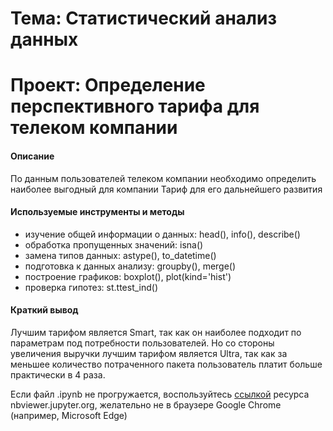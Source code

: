 # Тема: Статистический анализ данных
# Проект: Определение перспективного тарифа для телеком компании

#### Описание
По данным пользователей телеком компании необходимо определить наиболее выгодный для компании Тариф для его дальнейшего развития

#### Используемые инструменты и методы
* изучение общей информации о данных: head(), info(), describe()
* обработка пропущенных значений: isna()
* замена типов данных: astype(), to_datetime()
* подготовка к данных анализу: groupby(), merge()
* построение графиков: boxplot(), plot(kind='hist')
* проверка гипотез: st.ttest_ind()

#### Краткий вывод
Лучшим тарифом является Smart, так как он наиболее подходит по параметрам под потребности пользователей. Но со стороны увеличения выручки лучшим тарифом является Ultra, так как за меньшее количество потраченного пакета пользователь платит больше практически в 4 раза.

Если файл .ipynb не прогружается, воспользуйтесь [ссылкой](https://nbviewer.jupyter.org/github/Slepneva/Yandex_Prakticum/blob/main/3.%20%D0%A1%D1%82%D0%B0%D1%82%D0%B8%D1%81%D1%82%D0%B8%D1%87%D0%B5%D1%81%D0%BA%D0%B8%D0%B9%20%D0%B0%D0%BD%D0%B0%D0%BB%D0%B8%D0%B7%20%D0%B4%D0%B0%D0%BD%D0%BD%D1%8B%D1%85/%D0%9E%D0%BF%D1%80%D0%B5%D0%B4%D0%B5%D0%BB%D0%B5%D0%BD%D0%B8%D0%B5%20%D0%BF%D0%B5%D1%80%D1%81%D0%BF%D0%B5%D0%BA%D1%82%D0%B8%D0%B2%D0%BD%D0%BE%D0%B3%D0%BE%20%D1%82%D0%B0%D1%80%D0%B8%D1%84%D0%B0%20%D0%B4%D0%BB%D1%8F%20%D1%82%D0%B5%D0%BB%D0%B5%D0%BA%D0%BE%D0%BC%20%D0%BA%D0%BE%D0%BC%D0%BF%D0%B0%D0%BD%D0%B8%D0%B8.ipynb) ресурса nbviewer.jupyter.org, желательно не в браузере Google Chrome (например, Microsoft Edge)